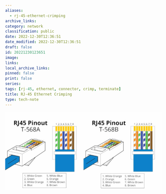 ```yaml
---
aliases:
  - rj-45-ethernet-crimping
archive_links: 
category: network
classification: public
date: 2022-12-30T12:36:51
date_modified: 2022-12-30T12:36:51
draft: false
id: 20221230123651
image: 
links: 
local_archive_links: 
pinned: false
print: false
series: 
tags: [rj-45, ethernet, connector, crimp, terminate]
title: RJ-45 Ethernet Crimping
type: tech-note
---
```


![](attachments/20221230123651.jpg)

